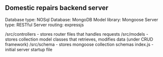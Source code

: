 ## Domestic repairs backend server

Database type: NOSql
Database: MongoDB
Model library: Mongoose
Server type: RESTful
Server routing: expressjs

/src/controllers - stores router files that handles requests
/src/models - stores collection model classes that retrieves, modifies data (under CRUD framework)
/src/schema - stores mongoose collection schemas
index.js - initial server startup file